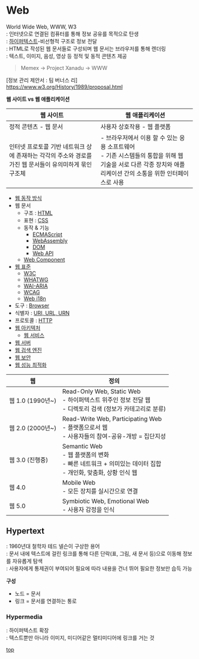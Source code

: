 # Web
World Wide Web, WWW, W3      
: 인터넷으로 연결된 컴퓨터를 통해 정보 공유를 목적으로 탄생  
: [하이퍼텍스트](#hypertext)-비선형적 구조로 정보 전달    
: HTML로 작성된 웹 문서들로 구성되며 웹 문서는 브라우저를 통해 렌더링       
: 텍스트, 이미지, 음성, 영상 등 정적 및 동적 콘텐츠 제공  

> Memex -> Project Xanadu -> WWW

[정보 관리 제안서 : 팀 버너스 리]    
https://www.w3.org/History/1989/proposal.html


**웹 사이트 vs 웹 애플리케이션**

웹 사이트 | 웹 애플리케이션
---|---
정적 콘텐츠 - 웹 문서 | 사용자 상호작용 - 웹 플랫폼
인터넷 프로토콜 기반 네트워크 상에 존재하는 각각의 주소와 경로를 가진 웹 문서들이 유의미하게 묶인 구조체  | - 브라우저에서 이용 할 수 있는 응용 소프트웨어<br>- 기존 시스템들의 통합을 위해 웹 기술을 서로 다른 각종 장치와 애플리케이션 간의 소통을 위한 인터페이스로 사용


- [웹 동작 방식](./how-the-web-works.md)
- 웹 문서
    - 구조 : [HTML](./HTML/)
    - 표현 : [CSS](./CSS/)
    - 동작 & 기능
        - [ECMAScript](https://github.com/yoojj/JS)
        - [WebAssembly](./WebAssembly/)
        - [DOM](./DOM/)
        - [Web API](./WebAPI/)
    - [Web Component](./web-component.md)
- [웹 표준](./WebStandard/)
    - [W3C](./WebStandard/README.md#w3c)
    - [WHATWG](./WebStandard/README.md#whatwg)
    - [WAI-ARIA](./WebStandard/wai-aria.md)
    - [WCAG](./WebStandard/wcag.md)
    - [Web i18n](./WebStandard/web-i18n.md)
- 도구 : [Browser](./Browser/)        
- 식별자 : [URI, URL, URN](./uri-url-urn.md)  
- 프로토콜 : [HTTP](./HTTP/)
- [웹 아키텍처](./webArchitecture/)
    - [웹 서비스](./web-service.md)
- [웹 서버](./WebServer/)
- [웹 검색 엔진](./WebSearchEngine/)
- [웹 보안](./WebSecurity/)
- [웹 성능 최적화](./WebOptimization/)



웹 | 정의
---|---
웹 1.0 (1990년~) | Read-Only Web, Static Web <br> - 하이퍼텍스트 위주인 정보 전달 웹<br> - 디렉토리 검색 (정보가 카테고리로 분류)
웹 2.0 (2000년~) | Read-Write Web, Participating Web<br> - 플랫폼으로서 웹<br> - 사용자들의 참여-공유-개방 = 집단지성
웹 3.0 (진행중)   | Semantic Web<br> - 웹 플랫폼의 변화<br> - 빠른 네트워크 + 의미있는 데이터 집합<br> - 개인화, 맞춤화, 상황 인식 웹
웹 4.0           | Mobile Web<br> - 모든 장치를 실시간으로 연결  
웹 5.0           | Symbiotic Web, Emotional Web<br> - 사용자 감정을 인식  



## Hypertext
: 1960년대 철학자 테드 넬슨이 구상한 용어   
: 문서 내에 텍스트에 걸린 링크를 통해 다른 단락(표, 그림, 새 문서 등)으로 이동해 정보를 자유롭게 탐색   
: 사용자에게 통제권이 부여되어 필요에 따라 내용을 건너 뛰어 필요한 정보만 습득 가능      

**구성**  
- 노드 = 문서
- 링크 = 문서를 연결하는 통로  



### Hypermedia
: 하이퍼텍스트 확장          
: 텍스트뿐만 아니라 이미지, 미디어같은 멀티미디어에 링크를 거는 것     



[top](#)
